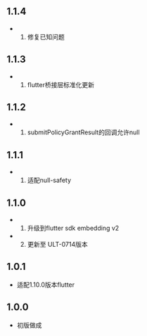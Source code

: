 
## 1.1.4

* 1. 修复已知问题

## 1.1.3

* 1. flutter桥接层标准化更新

## 1.1.2

* 1. submitPolicyGrantResult的回调允许null

## 1.1.1

* 1. 适配null-safety

## 1.1.0

* 1. 升级到flutter sdk embedding v2
* 2. 更新至 ULT-0714版本

## 1.0.1

* 适配1.10.0版本flutter

## 1.0.0

* 初版做成

